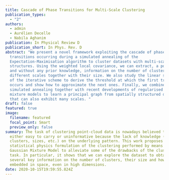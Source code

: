 ```yaml
---
title: Cascade of Phase Transitions for Multi-Scale Clustering
publication_types:
  - "2"
authors:
  - admin
  - Aurélien Decelle
  - Nabila Aghanim
publication: In Physical Review D
publication_short: In Phys. Rev. D
abstract: "We present a novel framework exploiting the cascade of phase
  transitions occurring during a simulated annealing of the
  Expectation-Maximisation algorithm to cluster datasets with multi-scale
  structures. Using the weighted local covariance, we can extract, a posteriori
  and without any prior knowledge, information on the number of clusters at
  different scales together with their size. We also study the linear stability
  of the iterative scheme to derive the threshold at which the first transition
  occurs and show how to approximate the next ones. Finally, we combine
  simulated annealing together with recent developments of regularised Gaussian
  mixture models to learn a principal graph from spatially structured datasets
  that can also exhibit many scales. "
draft: false
featured: true
image:
  filename: featured
  focal_point: Smart
  preview_only: false
summary: The task of clustering point-cloud data is nowadays believed to be
  either easy to carry or uninformative because the lack of knowledge (number of
  clusters, sizes, etc.) on the underlying pattern. This work proposes to use a
  statistical physics formulation of the clustering performed by means of a
  Gaussian Mixture Model to alleviate some of the drawbacks of the clustering
  task. In particular, it shows that we can explore the dataset to obtain
  several key information on the number of clusters, their size and how they are
  embedded in space, even in high dimensions.
date: 2020-10-15T19:59:55.824Z
---
```

